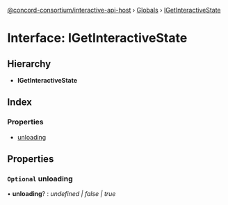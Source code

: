 [@concord-consortium/interactive-api-host](../README.md) › [Globals](../globals.md) › [IGetInteractiveState](igetinteractivestate.md)

# Interface: IGetInteractiveState

## Hierarchy

* **IGetInteractiveState**

## Index

### Properties

* [unloading](igetinteractivestate.md#optional-unloading)

## Properties

### `Optional` unloading

• **unloading**? : *undefined | false | true*
